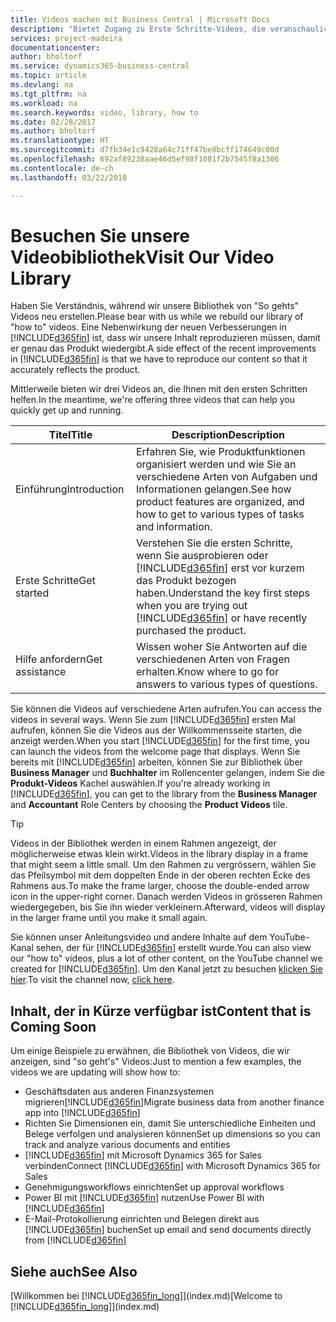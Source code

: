 ```yaml
---
title: Videos machen mit Business Central | Microsoft Docs
description: "Bietet Zugang zu Erste Schritte-Videos, die veranschaulichen, wie häufige Aufgaben ausgeführt werden."
services: project-madeira
documentationcenter: 
author: bholtorf
ms.service: dynamics365-business-central
ms.topic: article
ms.devlang: na
ms.tgt_pltfrm: na
ms.workload: na
ms.search.keywords: video, library, how to
ms.date: 02/28/2017
ms.author: bholtorf
ms.translationtype: HT
ms.sourcegitcommit: d7fb34e1c9428a64c71ff47be8bcff174649c00d
ms.openlocfilehash: 692af89238aae46d5ef98f1081f2b7545f8a1306
ms.contentlocale: de-ch
ms.lasthandoff: 03/22/2018

---
```

# <a name="visit-our-video-library"></a><span data-ttu-id="588a9-103">Besuchen Sie unsere Videobibliothek</span><span class="sxs-lookup"><span data-stu-id="588a9-103">Visit Our Video Library</span></span>
<span data-ttu-id="588a9-104">Haben Sie Verständnis, während wir unsere Bibliothek von "So gehts" Videos neu erstellen.</span><span class="sxs-lookup"><span data-stu-id="588a9-104">Please bear with us while we rebuild our library of "how to" videos.</span></span> <span data-ttu-id="588a9-105">Eine Nebenwirkung der neuen Verbesserungen in [!INCLUDE[d365fin](includes/d365fin_md.md)] ist, dass wir unsere Inhalt reproduzieren müssen, damit er genau das Produkt wiedergibt.</span><span class="sxs-lookup"><span data-stu-id="588a9-105">A side effect of the recent improvements in [!INCLUDE[d365fin](includes/d365fin_md.md)] is that we have to reproduce our content so that it accurately reflects the product.</span></span> 

<span data-ttu-id="588a9-106">Mittlerweile bieten wir drei Videos an, die Ihnen mit den ersten Schritten helfen.</span><span class="sxs-lookup"><span data-stu-id="588a9-106">In the meantime, we're offering three videos that can help you quickly get up and running.</span></span>

|<span data-ttu-id="588a9-107">Titel</span><span class="sxs-lookup"><span data-stu-id="588a9-107">Title</span></span>|<span data-ttu-id="588a9-108">Description</span><span class="sxs-lookup"><span data-stu-id="588a9-108">Description</span></span>|
|----|----|
|<span data-ttu-id="588a9-109">Einführung</span><span class="sxs-lookup"><span data-stu-id="588a9-109">Introduction</span></span>|<span data-ttu-id="588a9-110">Erfahren Sie, wie Produktfunktionen organisiert werden und wie Sie an verschiedene Arten von Aufgaben und Informationen gelangen.</span><span class="sxs-lookup"><span data-stu-id="588a9-110">See how product features are organized, and how to get to various types of tasks and information.</span></span>|
|<span data-ttu-id="588a9-111">Erste Schritte</span><span class="sxs-lookup"><span data-stu-id="588a9-111">Get started</span></span>|<span data-ttu-id="588a9-112">Verstehen Sie die ersten Schritte, wenn Sie ausprobieren oder [!INCLUDE[d365fin](includes/d365fin_md.md)] erst vor kurzem das Produkt bezogen haben.</span><span class="sxs-lookup"><span data-stu-id="588a9-112">Understand the key first steps when you are trying out [!INCLUDE[d365fin](includes/d365fin_md.md)] or have recently purchased the product.</span></span> |
|<span data-ttu-id="588a9-113">Hilfe anfordern</span><span class="sxs-lookup"><span data-stu-id="588a9-113">Get assistance</span></span>|<span data-ttu-id="588a9-114">Wissen woher Sie Antworten auf die verschiedenen Arten von Fragen erhalten.</span><span class="sxs-lookup"><span data-stu-id="588a9-114">Know where to go for answers to various types of questions.</span></span>|

<span data-ttu-id="588a9-115">Sie können die Videos auf verschiedene Arten aufrufen.</span><span class="sxs-lookup"><span data-stu-id="588a9-115">You can access the videos in several ways.</span></span> <span data-ttu-id="588a9-116">Wenn Sie zum [!INCLUDE[d365fin](includes/d365fin_md.md)] ersten Mal aufrufen, können Sie die Videos aus der Willkommensseite starten, die anzeigt werden.</span><span class="sxs-lookup"><span data-stu-id="588a9-116">When you start [!INCLUDE[d365fin](includes/d365fin_md.md)] for the first time, you can launch the videos from the welcome page that displays.</span></span> <span data-ttu-id="588a9-117">Wenn Sie bereits mit [!INCLUDE[d365fin](includes/d365fin_md.md)] arbeiten, können Sie zur Bibliothek über **Business Manager** und **Buchhalter** im Rollencenter gelangen, indem Sie die **Produkt-Videos** Kachel auswählen.</span><span class="sxs-lookup"><span data-stu-id="588a9-117">If you're already working in [!INCLUDE[d365fin](includes/d365fin_md.md)], you can get to the library from the **Business Manager** and **Accountant** Role Centers by choosing the **Product Videos** tile.</span></span> 

> [!Tip]  
> <span data-ttu-id="588a9-118">Videos in der Bibliothek werden in einem Rahmen angezeigt, der möglicherweise etwas klein wirkt.</span><span class="sxs-lookup"><span data-stu-id="588a9-118">Videos in the library display in a frame that might seem a little small.</span></span> <span data-ttu-id="588a9-119">Um den Rahmen zu vergrössern, wählen Sie das Pfeilsymbol mit dem doppelten Ende in der oberen rechten Ecke des Rahmens aus.</span><span class="sxs-lookup"><span data-stu-id="588a9-119">To make the frame larger, choose the double-ended arrow icon in the upper-right corner.</span></span> <span data-ttu-id="588a9-120">Danach werden Videos in grösseren Rahmen wiedergegeben, bis Sie ihn wieder verkleinern.</span><span class="sxs-lookup"><span data-stu-id="588a9-120">Afterward, videos will display in the larger frame until you make it small again.</span></span>

<span data-ttu-id="588a9-121">Sie können unser Anleitungsvideo und andere Inhalte auf dem YouTube-Kanal sehen, der für [!INCLUDE[d365fin](includes/d365fin_md.md)] erstellt wurde.</span><span class="sxs-lookup"><span data-stu-id="588a9-121">You can also view our "how to" videos, plus a lot of other content, on the YouTube channel we created for [!INCLUDE[d365fin](includes/d365fin_md.md)].</span></span> <span data-ttu-id="588a9-122">Um den Kanal jetzt zu besuchen [klicken Sie hier](https://go.microsoft.com/fwlink/?linkid=851533).</span><span class="sxs-lookup"><span data-stu-id="588a9-122">To visit the channel now, [click here](https://go.microsoft.com/fwlink/?linkid=851533).</span></span>

## <a name="content-that-is-coming-soon"></a><span data-ttu-id="588a9-123">Inhalt, der in Kürze verfügbar ist</span><span class="sxs-lookup"><span data-stu-id="588a9-123">Content that is Coming Soon</span></span>
<span data-ttu-id="588a9-124">Um einige Beispiele zu erwähnen, die Bibliothek von Videos, die wir anzeigen, sind "so geht's" Videos:</span><span class="sxs-lookup"><span data-stu-id="588a9-124">Just to mention a few examples, the videos we are updating will show how to:</span></span>  

* <span data-ttu-id="588a9-125">Geschäftsdaten aus anderen Finanzsystemen migrieren[!INCLUDE[d365fin](includes/d365fin_md.md)]</span><span class="sxs-lookup"><span data-stu-id="588a9-125">Migrate business data from another finance app into [!INCLUDE[d365fin](includes/d365fin_md.md)]</span></span>  
* <span data-ttu-id="588a9-126">Richten Sie Dimensionen ein, damit Sie unterschiedliche Einheiten und Belege verfolgen und analysieren können</span><span class="sxs-lookup"><span data-stu-id="588a9-126">Set up dimensions so you can track and analyze various documents and entities</span></span>
* <span data-ttu-id="588a9-127">[!INCLUDE[d365fin](includes/d365fin_md.md)] mit Microsoft Dynamics 365 for Sales verbinden</span><span class="sxs-lookup"><span data-stu-id="588a9-127">Connect [!INCLUDE[d365fin](includes/d365fin_md.md)] with Microsoft Dynamics 365 for Sales</span></span>
* <span data-ttu-id="588a9-128">Genehmigungsworkflows einrichten</span><span class="sxs-lookup"><span data-stu-id="588a9-128">Set up approval workflows</span></span>  
* <span data-ttu-id="588a9-129">Power BI mit  [!INCLUDE[d365fin](includes/d365fin_md.md)] nutzen</span><span class="sxs-lookup"><span data-stu-id="588a9-129">Use Power BI with [!INCLUDE[d365fin](includes/d365fin_md.md)]</span></span>  
* <span data-ttu-id="588a9-130">E-Mail-Protokollierung einrichten und Belegen direkt aus [!INCLUDE[d365fin](includes/d365fin_md.md)] buchen</span><span class="sxs-lookup"><span data-stu-id="588a9-130">Set up email and send documents directly from [!INCLUDE[d365fin](includes/d365fin_md.md)]</span></span>  

## <a name="see-also"></a><span data-ttu-id="588a9-131">Siehe auch</span><span class="sxs-lookup"><span data-stu-id="588a9-131">See Also</span></span>
<span data-ttu-id="588a9-132">[Willkommen bei [!INCLUDE[d365fin_long](includes/d365fin_long_md.md)]](index.md)</span><span class="sxs-lookup"><span data-stu-id="588a9-132">[Welcome to [!INCLUDE[d365fin_long](includes/d365fin_long_md.md)]](index.md)</span></span>

